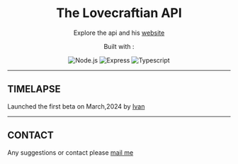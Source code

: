 <h1 align="center">The Lovecraftian API </h1>

<p align="center">Explore the api and his <a href="https://lovecraftapirest.fly.dev/">website</a></p>

<p align="center">Built with :</p>

<div align="center">

![Node.js](https://img.shields.io/badge/Node.js-43853D?style=for-the-badge&logo=node.js&logoColor=white) ![Express](https://img.shields.io/badge/Node.js-333333?style=for-the-badge&logo=express&logoColor=white) ![Typescript](https://img.shields.io/badge/Node.js-000137?style=for-the-badge&logo=typescript&logoColor=white)

</div>

---

## TIMELAPSE

Launched the first beta on March,2024 by <a href="https://github.com/navifuentes">Ivan</a>

---

## CONTACT

Any suggestions or contact please <a href="mailto:iv.ifa94@gmail.com">mail me</a>
